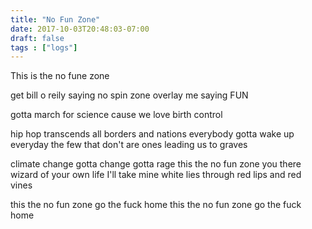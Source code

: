 ```yaml
---
title: "No Fun Zone"
date: 2017-10-03T20:48:03-07:00
draft: false
tags : ["logs"]
---
```



This is the no fune zone


get bill o reily saying no spin zone
overlay me saying FUN

gotta march for science cause we love birth control

hip hop transcends all borders and nations
everybody gotta wake up everyday
the few that don't are ones leading us to graves

climate change gotta change gotta rage
this the no fun zone you there wizard of your own life
I'll take mine
white lies through red lips and red vines


this the no fun zone
go the fuck home
this the no fun zone
go the fuck home
